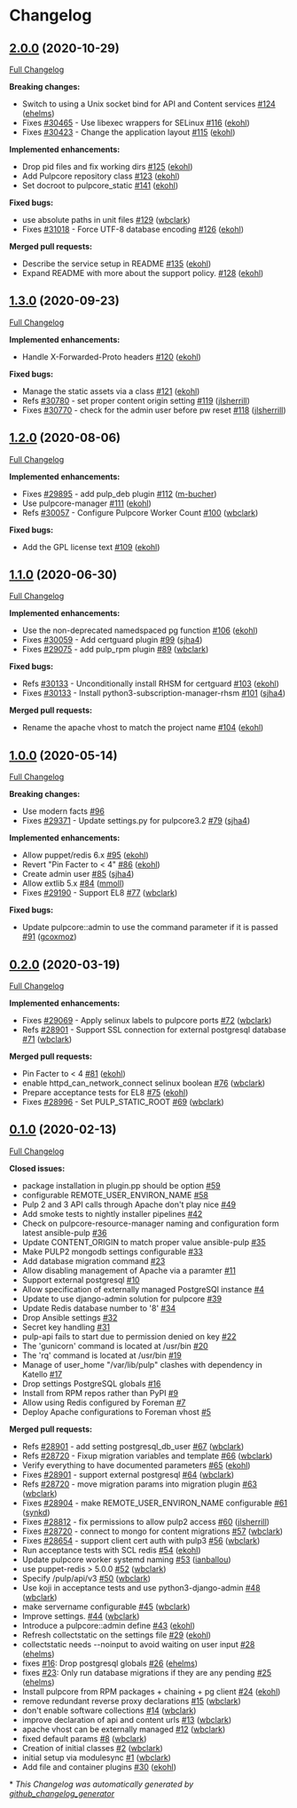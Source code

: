 # Changelog

## [2.0.0](https://github.com/theforeman/puppet-pulpcore/tree/2.0.0) (2020-10-29)

[Full Changelog](https://github.com/theforeman/puppet-pulpcore/compare/1.2.1...2.0.0)

**Breaking changes:**

- Switch to using a Unix socket bind for API and Content services [\#124](https://github.com/theforeman/puppet-pulpcore/pull/124) ([ehelms](https://github.com/ehelms))
- Fixes [\#30465](https://projects.theforeman.org/issues/30465) - Use libexec wrappers for SELinux [\#116](https://github.com/theforeman/puppet-pulpcore/pull/116) ([ekohl](https://github.com/ekohl))
- Fixes [\#30423](https://projects.theforeman.org/issues/30423) - Change the application layout [\#115](https://github.com/theforeman/puppet-pulpcore/pull/115) ([ekohl](https://github.com/ekohl))

**Implemented enhancements:**

- Drop pid files and fix working dirs [\#125](https://github.com/theforeman/puppet-pulpcore/pull/125) ([ekohl](https://github.com/ekohl))
- Add Pulpcore repository class [\#123](https://github.com/theforeman/puppet-pulpcore/pull/123) ([ekohl](https://github.com/ekohl))
- Set docroot to pulpcore_static [\#141](https://github.com/theforeman/puppet-pulpcore/pull/141) ([ekohl](https://github.com/ekohl))

**Fixed bugs:**

- use absolute paths in unit files [\#129](https://github.com/theforeman/puppet-pulpcore/pull/129) ([wbclark](https://github.com/wbclark))
- Fixes [\#31018](https://projects.theforeman.org/issues/31018) - Force UTF-8 database encoding [\#126](https://github.com/theforeman/puppet-pulpcore/pull/126) ([ekohl](https://github.com/ekohl))

**Merged pull requests:**

- Describe the service setup in README [\#135](https://github.com/theforeman/puppet-pulpcore/pull/135) ([ekohl](https://github.com/ekohl))
- Expand README with more about the support policy. [\#128](https://github.com/theforeman/puppet-pulpcore/pull/128) ([ekohl](https://github.com/ekohl))

## [1.3.0](https://github.com/theforeman/puppet-pulpcore/tree/1.3.0) (2020-09-23)

[Full Changelog](https://github.com/theforeman/puppet-pulpcore/compare/1.2.0...1.3.0)

**Implemented enhancements:**

- Handle X-Forwarded-Proto headers [\#120](https://github.com/theforeman/puppet-pulpcore/pull/120) ([ekohl](https://github.com/ekohl))

**Fixed bugs:**

- Manage the static assets via a class [\#121](https://github.com/theforeman/puppet-pulpcore/pull/121) ([ekohl](https://github.com/ekohl))
- Refs [\#30780](https://projects.theforeman.org/issues/30780) - set proper content origin setting [\#119](https://github.com/theforeman/puppet-pulpcore/pull/119) ([jlsherrill](https://github.com/jlsherrill))
-  Fixes [\#30770](https://projects.theforeman.org/issues/30770) - check for the admin user before pw reset [\#118](https://github.com/theforeman/puppet-pulpcore/pull/118) ([jlsherrill](https://github.com/jlsherrill))

## [1.2.0](https://github.com/theforeman/puppet-pulpcore/tree/1.2.0) (2020-08-06)

[Full Changelog](https://github.com/theforeman/puppet-pulpcore/compare/1.1.0...1.2.0)

**Implemented enhancements:**

- Fixes [\#29895](https://projects.theforeman.org/issues/29895) - add pulp\_deb plugin [\#112](https://github.com/theforeman/puppet-pulpcore/pull/112) ([m-bucher](https://github.com/m-bucher))
- Use pulpcore-manager [\#111](https://github.com/theforeman/puppet-pulpcore/pull/111) ([ekohl](https://github.com/ekohl))
- Refs [\#30057](https://projects.theforeman.org/issues/30057) - Configure Pulpcore Worker Count [\#100](https://github.com/theforeman/puppet-pulpcore/pull/100) ([wbclark](https://github.com/wbclark))

**Fixed bugs:**

- Add the GPL license text [\#109](https://github.com/theforeman/puppet-pulpcore/pull/109) ([ekohl](https://github.com/ekohl))

## [1.1.0](https://github.com/theforeman/puppet-pulpcore/tree/1.1.0) (2020-06-30)

[Full Changelog](https://github.com/theforeman/puppet-pulpcore/compare/1.0.0...1.1.0)

**Implemented enhancements:**

- Use the non-deprecated namedspaced pg function [\#106](https://github.com/theforeman/puppet-pulpcore/pull/106) ([ekohl](https://github.com/ekohl))
- Fixes [\#30059](https://projects.theforeman.org/issues/30059) - Add certguard plugin [\#99](https://github.com/theforeman/puppet-pulpcore/pull/99) ([sjha4](https://github.com/sjha4))
- Fixes [\#29075](https://projects.theforeman.org/issues/29075) - add pulp\_rpm plugin [\#89](https://github.com/theforeman/puppet-pulpcore/pull/89) ([wbclark](https://github.com/wbclark))

**Fixed bugs:**

- Refs [\#30133](https://projects.theforeman.org/issues/30133) - Unconditionally install RHSM for certguard [\#103](https://github.com/theforeman/puppet-pulpcore/pull/103) ([ekohl](https://github.com/ekohl))
- Fixes [\#30133](https://projects.theforeman.org/issues/30133) - Install python3-subscription-manager-rhsm [\#101](https://github.com/theforeman/puppet-pulpcore/pull/101) ([sjha4](https://github.com/sjha4))

**Merged pull requests:**

- Rename the apache vhost to match the project name [\#104](https://github.com/theforeman/puppet-pulpcore/pull/104) ([ekohl](https://github.com/ekohl))

## [1.0.0](https://github.com/theforeman/puppet-pulpcore/tree/1.0.0) (2020-05-14)

[Full Changelog](https://github.com/theforeman/puppet-pulpcore/compare/0.2.0...1.0.0)

**Breaking changes:**

- Use modern facts [\#96](https://github.com/theforeman/puppet-pulpcore/issues/96)
- Fixes [\#29371](https://projects.theforeman.org/issues/29371) - Update settings.py for pulpcore3.2 [\#79](https://github.com/theforeman/puppet-pulpcore/pull/79) ([sjha4](https://github.com/sjha4))

**Implemented enhancements:**

- Allow puppet/redis 6.x [\#95](https://github.com/theforeman/puppet-pulpcore/pull/95) ([ekohl](https://github.com/ekohl))
- Revert "Pin Facter to \< 4" [\#86](https://github.com/theforeman/puppet-pulpcore/pull/86) ([ekohl](https://github.com/ekohl))
- Create admin user [\#85](https://github.com/theforeman/puppet-pulpcore/pull/85) ([sjha4](https://github.com/sjha4))
- Allow extlib 5.x [\#84](https://github.com/theforeman/puppet-pulpcore/pull/84) ([mmoll](https://github.com/mmoll))
- Fixes [\#29190](https://projects.theforeman.org/issues/29190) - Support EL8 [\#77](https://github.com/theforeman/puppet-pulpcore/pull/77) ([wbclark](https://github.com/wbclark))

**Fixed bugs:**

- Update pulpcore::admin to use the command parameter if it is passed [\#91](https://github.com/theforeman/puppet-pulpcore/pull/91) ([gcoxmoz](https://github.com/gcoxmoz))

## [0.2.0](https://github.com/theforeman/puppet-pulpcore/tree/0.2.0) (2020-03-19)

[Full Changelog](https://github.com/theforeman/puppet-pulpcore/compare/0.1.0...0.2.0)

**Implemented enhancements:**

- Fixes [\#29069](https://projects.theforeman.org/issues/29069) - Apply selinux labels to pulpcore ports [\#72](https://github.com/theforeman/puppet-pulpcore/pull/72) ([wbclark](https://github.com/wbclark))
- Refs [\#28901](https://projects.theforeman.org/issues/28901) - Support SSL connection for external postgresql database [\#71](https://github.com/theforeman/puppet-pulpcore/pull/71) ([wbclark](https://github.com/wbclark))

**Merged pull requests:**

- Pin Facter to \< 4 [\#81](https://github.com/theforeman/puppet-pulpcore/pull/81) ([ekohl](https://github.com/ekohl))
- enable httpd\_can\_network\_connect selinux boolean [\#76](https://github.com/theforeman/puppet-pulpcore/pull/76) ([wbclark](https://github.com/wbclark))
- Prepare acceptance tests for EL8 [\#75](https://github.com/theforeman/puppet-pulpcore/pull/75) ([ekohl](https://github.com/ekohl))
- Fixes [\#28996](https://projects.theforeman.org/issues/28996) - Set PULP\_STATIC\_ROOT [\#69](https://github.com/theforeman/puppet-pulpcore/pull/69) ([wbclark](https://github.com/wbclark))

## [0.1.0](https://github.com/theforeman/puppet-pulpcore/tree/0.1.0) (2020-02-13)

[Full Changelog](https://github.com/theforeman/puppet-pulpcore/compare/41659cd46708a5a3ce9bdc5e9071f93fb994161c...0.1.0)

**Closed issues:**

- package installation in plugin.pp should be option [\#59](https://github.com/theforeman/puppet-pulpcore/issues/59)
- configurable REMOTE\_USER\_ENVIRON\_NAME [\#58](https://github.com/theforeman/puppet-pulpcore/issues/58)
- Pulp 2 and 3 API calls through Apache don't play nice [\#49](https://github.com/theforeman/puppet-pulpcore/issues/49)
- Add smoke tests to nightly installer pipelines [\#42](https://github.com/theforeman/puppet-pulpcore/issues/42)
- Check on pulpcore-resource-manager naming and configuration form latest ansible-pulp [\#36](https://github.com/theforeman/puppet-pulpcore/issues/36)
- Update CONTENT\_ORIGIN to match proper value ansible-pulp [\#35](https://github.com/theforeman/puppet-pulpcore/issues/35)
- Make PULP2 mongodb settings configurable [\#33](https://github.com/theforeman/puppet-pulpcore/issues/33)
- Add database migration command  [\#23](https://github.com/theforeman/puppet-pulpcore/issues/23)
- Allow disabling management of Apache via a paramter [\#11](https://github.com/theforeman/puppet-pulpcore/issues/11)
- Support external postgresql [\#10](https://github.com/theforeman/puppet-pulpcore/issues/10)
- Allow specification of externally managed PostgreSQl instance [\#4](https://github.com/theforeman/puppet-pulpcore/issues/4)
- Update to use django-admin solution for pulpcore [\#39](https://github.com/theforeman/puppet-pulpcore/issues/39)
- Update Redis database number to '8' [\#34](https://github.com/theforeman/puppet-pulpcore/issues/34)
- Drop Ansible settings [\#32](https://github.com/theforeman/puppet-pulpcore/issues/32)
- Secret key handling [\#31](https://github.com/theforeman/puppet-pulpcore/issues/31)
- pulp-api fails to start due to permission denied on key [\#22](https://github.com/theforeman/puppet-pulpcore/issues/22)
- The 'gunicorn' command is located at /usr/bin [\#20](https://github.com/theforeman/puppet-pulpcore/issues/20)
- The 'rq' command is located at /usr/bin [\#19](https://github.com/theforeman/puppet-pulpcore/issues/19)
- Manage of user\_home "/var/lib/pulp" clashes with dependency in Katello [\#17](https://github.com/theforeman/puppet-pulpcore/issues/17)
- Drop settings PostgreSQL globals [\#16](https://github.com/theforeman/puppet-pulpcore/issues/16)
- Install from RPM repos rather than PyPI [\#9](https://github.com/theforeman/puppet-pulpcore/issues/9)
- Allow using Redis configured by Foreman [\#7](https://github.com/theforeman/puppet-pulpcore/issues/7)
- Deploy Apache configurations to Foreman vhost [\#5](https://github.com/theforeman/puppet-pulpcore/issues/5)

**Merged pull requests:**

- Refs [\#28901](https://projects.theforeman.org/issues/28901) - add setting postgresql\_db\_user [\#67](https://github.com/theforeman/puppet-pulpcore/pull/67) ([wbclark](https://github.com/wbclark))
- Refs [\#28720](https://projects.theforeman.org/issues/28720) - Fixup migration variables and template [\#66](https://github.com/theforeman/puppet-pulpcore/pull/66) ([wbclark](https://github.com/wbclark))
- Verify everything to have documented parameters [\#65](https://github.com/theforeman/puppet-pulpcore/pull/65) ([ekohl](https://github.com/ekohl))
- Fixes [\#28901](https://projects.theforeman.org/issues/28901) - support external postgresql [\#64](https://github.com/theforeman/puppet-pulpcore/pull/64) ([wbclark](https://github.com/wbclark))
- Refs [\#28720](https://projects.theforeman.org/issues/28720) - move migration params into migration plugin [\#63](https://github.com/theforeman/puppet-pulpcore/pull/63) ([wbclark](https://github.com/wbclark))
- Fixes [\#28904](https://projects.theforeman.org/issues/28904) - make REMOTE\_USER\_ENVIRON\_NAME configurable [\#61](https://github.com/theforeman/puppet-pulpcore/pull/61) ([synkd](https://github.com/synkd))
- Fixes [\#28812](https://projects.theforeman.org/issues/28812) - fix permissions to allow pulp2 access [\#60](https://github.com/theforeman/puppet-pulpcore/pull/60) ([jlsherrill](https://github.com/jlsherrill))
- Fixes [\#28720](https://projects.theforeman.org/issues/28720) - connect to mongo for content migrations [\#57](https://github.com/theforeman/puppet-pulpcore/pull/57) ([wbclark](https://github.com/wbclark))
- Fixes [\#28654](https://projects.theforeman.org/issues/28654) - support client cert auth with pulp3 [\#56](https://github.com/theforeman/puppet-pulpcore/pull/56) ([wbclark](https://github.com/wbclark))
- Run acceptance tests with SCL redis [\#54](https://github.com/theforeman/puppet-pulpcore/pull/54) ([ekohl](https://github.com/ekohl))
- Update pulpcore worker systemd naming [\#53](https://github.com/theforeman/puppet-pulpcore/pull/53) ([ianballou](https://github.com/ianballou))
- use puppet-redis \> 5.0.0 [\#52](https://github.com/theforeman/puppet-pulpcore/pull/52) ([wbclark](https://github.com/wbclark))
- Specify /pulp/api/v3 [\#50](https://github.com/theforeman/puppet-pulpcore/pull/50) ([wbclark](https://github.com/wbclark))
- Use koji in acceptance tests and use python3-django-admin [\#48](https://github.com/theforeman/puppet-pulpcore/pull/48) ([wbclark](https://github.com/wbclark))
- make servername configurable [\#45](https://github.com/theforeman/puppet-pulpcore/pull/45) ([wbclark](https://github.com/wbclark))
- Improve settings. [\#44](https://github.com/theforeman/puppet-pulpcore/pull/44) ([wbclark](https://github.com/wbclark))
- Introduce a pulpcore::admin define [\#43](https://github.com/theforeman/puppet-pulpcore/pull/43) ([ekohl](https://github.com/ekohl))
- Refresh collectstatic on the settings file [\#29](https://github.com/theforeman/puppet-pulpcore/pull/29) ([ekohl](https://github.com/ekohl))
- collectstatic needs --noinput to avoid waiting on user input [\#28](https://github.com/theforeman/puppet-pulpcore/pull/28) ([ehelms](https://github.com/ehelms))
- fixes [\#16](https://projects.theforeman.org/issues/16): Drop postgresql globals [\#26](https://github.com/theforeman/puppet-pulpcore/pull/26) ([ehelms](https://github.com/ehelms))
- fixes [\#23](https://projects.theforeman.org/issues/23): Only run database migrations if they are any pending [\#25](https://github.com/theforeman/puppet-pulpcore/pull/25) ([ehelms](https://github.com/ehelms))
- Install pulpcore from RPM packages + chaining + pg client [\#24](https://github.com/theforeman/puppet-pulpcore/pull/24) ([ekohl](https://github.com/ekohl))
- remove redundant reverse proxy declarations [\#15](https://github.com/theforeman/puppet-pulpcore/pull/15) ([wbclark](https://github.com/wbclark))
- don't enable software collections [\#14](https://github.com/theforeman/puppet-pulpcore/pull/14) ([wbclark](https://github.com/wbclark))
- improve declaration of api and content urls [\#13](https://github.com/theforeman/puppet-pulpcore/pull/13) ([wbclark](https://github.com/wbclark))
- apache vhost can be externally managed [\#12](https://github.com/theforeman/puppet-pulpcore/pull/12) ([wbclark](https://github.com/wbclark))
- fixed default params [\#8](https://github.com/theforeman/puppet-pulpcore/pull/8) ([wbclark](https://github.com/wbclark))
- Creation of initial classes [\#2](https://github.com/theforeman/puppet-pulpcore/pull/2) ([wbclark](https://github.com/wbclark))
- initial setup via modulesync [\#1](https://github.com/theforeman/puppet-pulpcore/pull/1) ([wbclark](https://github.com/wbclark))
- Add file and container plugins [\#30](https://github.com/theforeman/puppet-pulpcore/pull/30) ([ekohl](https://github.com/ekohl))


\* *This Changelog was automatically generated by [github_changelog_generator](https://github.com/github-changelog-generator/github-changelog-generator)*
